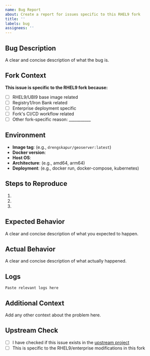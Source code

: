 ```yaml
---
name: Bug Report
about: Create a report for issues specific to this RHEL9 fork
title: ''
labels: bug
assignees: ''
---
```


## Bug Description

A clear and concise description of what the bug is.

## Fork Context

**This issue is specific to the RHEL9 fork because:**

- [ ] RHEL9/UBI9 base image related
- [ ] Registry1/Iron Bank related
- [ ] Enterprise deployment specific
- [ ] Fork's CI/CD workflow related
- [ ] Other fork-specific reason: ___________

## Environment

- **Image tag**: (e.g., `drengskapur/geoserver:latest`)
- **Docker version**:
- **Host OS**:
- **Architecture**: (e.g., amd64, arm64)
- **Deployment**: (e.g., docker run, docker-compose, kubernetes)

## Steps to Reproduce

1.
2.
3.

## Expected Behavior

A clear and concise description of what you expected to happen.

## Actual Behavior

A clear and concise description of what actually happened.

## Logs

```plainttext
Paste relevant logs here
```

## Additional Context

Add any other context about the problem here.

## Upstream Check

- [ ] I have checked if this issue exists in the [upstream project](https://github.com/geoserver/docker/issues)
- [ ] This is specific to the RHEL9/enterprise modifications in this fork
